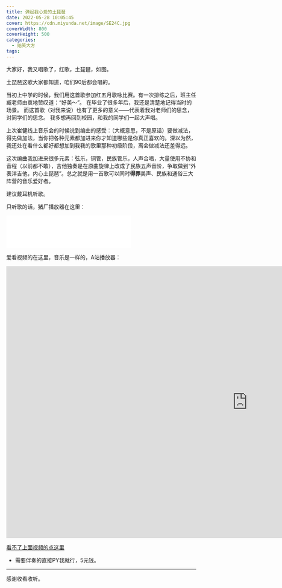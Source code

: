```yaml
---
title: 弹起我心爱的土琵琶
date: 2022-05-28 10:05:45
cover: https://cdn.miyunda.net/image/SE24C.jpg
coverWidth: 800
coverHeight: 500
categories:
  - 贻笑大方
tags:
---
```



大家好，我又唱歌了，红歌，土琵琶，如图。

<!-- more -->
土琵琶这歌大家都知道，咱们90后都会唱的。

当初上中学的时候，我们用这首歌参加红五月歌咏比赛。有一次排练之后，班主任臧老师由衷地赞叹道：“好美～”。 在毕业了很多年后，我还是清楚地记得当时的场景。 而这首歌（对我来说）也有了更多的意义——代表着我对老师们的思念，对同学们的思念。 我多想再回到校园，和我的同学们一起大声唱。

上次崔健线上音乐会的时候说到编曲的感受：（大概意思，不是原话）要做减法，得先做加法，当你把各种元素都加进来你才知道哪些是你真正喜欢的。深以为然，我还处在看什么都好都想加到我我的歌里那种初级阶段，离会做减法还差得远。

这次编曲我加进来很多元素：弦乐，铜管，民族管乐，人声合唱，大量使用不协和音程（以前都不敢），吉他独奏是在原曲旋律上改成了民族五声音阶，争取做到“外表洋吉他，内心土琵琶”。总之就是用一首歌可以同时**得罪**美声、民族和通俗三大阵营的音乐爱好者。

建议戴耳机听歌。

只听歌的话，猪厂播放器在这里：

<iframe frameborder="no" border="0" marginwidth="0" marginheight="0" width=330 height=86 src="//music.163.com/outchain/player?type=2&id=1951302131&auto=0&height=66"></iframe>


爱看视频的在这里，音乐是一样的，A站播放器：

<iframe id="spkj" src="https://www.acfun.cn/player/ac34770226ac35036594" style="height: 720px; width: 1280px; left: 0px; top: 0px;" frameborder="no" scrolling="no" allowfullscreen="allowfullscreen"> </iframe>

[看不了上面视频的点这里](https://www.acfun.cn/v/ac35036594?shareUid=31166672)

* 需要伴奏的直接PY我就行，5元钱。

---

感谢收看收听。